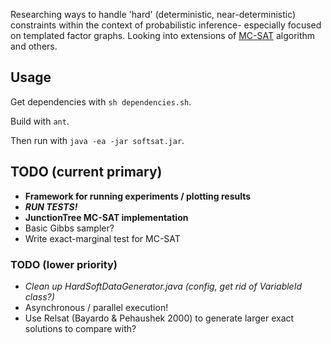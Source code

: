 Researching ways to handle 'hard' (deterministic, near-deterministic) constraints within the context of probabilistic inference- especially focused on templated factor graphs.  Looking into extensions of [MC-SAT][mcsat] algorithm and others.

## Usage
Get dependencies with `sh dependencies.sh`.

Build with `ant`.

Then run with `java -ea -jar softsat.jar`.


## TODO (current primary)
* **Framework for running experiments / plotting results**
* ***RUN TESTS!***
* **JunctionTree MC-SAT implementation**
* Basic Gibbs sampler?
* Write exact-marginal test for MC-SAT


### TODO (lower priority)
* *Clean up HardSoftDataGenerator.java (config, get rid of VariableId class?)*
* Asynchronous / parallel execution!
* Use Relsat (Bayardo & Pehaushek 2000) to generate larger exact solutions to compare with?

[mcsat]: http://research.microsoft.com/en-us/um/people/hoifung/papers/poon06.pdf
